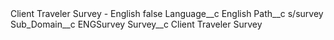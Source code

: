 <?xml version="1.0" encoding="UTF-8"?>
<CustomMetadata xmlns="http://soap.sforce.com/2006/04/metadata" xmlns:xsi="http://www.w3.org/2001/XMLSchema-instance" xmlns:xsd="http://www.w3.org/2001/XMLSchema">
    <label>Client Traveler Survey - English</label>
    <protected>false</protected>
    <values>
        <field>Language__c</field>
        <value xsi:type="xsd:string">English</value>
    </values>
    <values>
        <field>Path__c</field>
        <value xsi:type="xsd:string">s/survey</value>
    </values>
    <values>
        <field>Sub_Domain__c</field>
        <value xsi:type="xsd:string">ENGSurvey</value>
    </values>
    <values>
        <field>Survey__c</field>
        <value xsi:type="xsd:string">Client Traveler Survey</value>
    </values>
</CustomMetadata>

